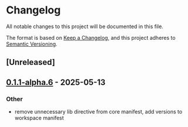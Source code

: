 # Changelog

All notable changes to this project will be documented in this file.

The format is based on [Keep a Changelog](https://keepachangelog.com/en/1.0.0/),
and this project adheres to [Semantic Versioning](https://semver.org/spec/v2.0.0.html).

## [Unreleased]

## [0.1.1-alpha.6](https://github.com/flashbots/contender/releases/tag/contender_testfile-v0.1.1-alpha.6) - 2025-05-13

### Other

- remove unnecessary lib directive from core manifest, add versions to workspace manifest
